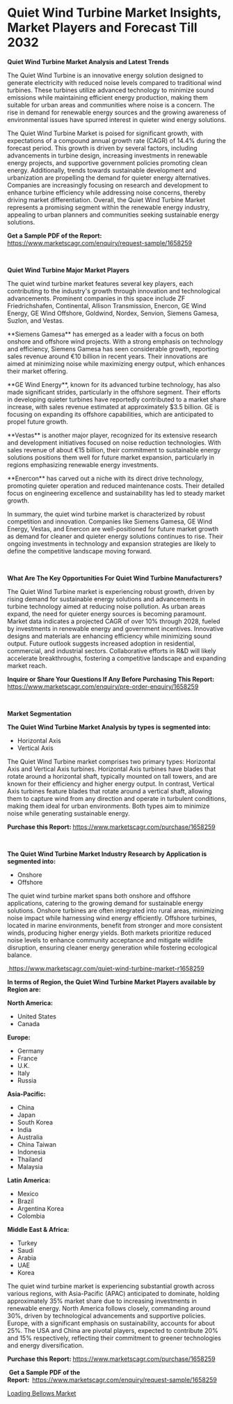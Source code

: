 <p><h1>Quiet Wind Turbine Market Insights, Market Players and Forecast Till 2032</h1></p><p><strong>Quiet Wind Turbine Market Analysis and Latest Trends</strong></p>
<p><p>The Quiet Wind Turbine is an innovative energy solution designed to generate electricity with reduced noise levels compared to traditional wind turbines. These turbines utilize advanced technology to minimize sound emissions while maintaining efficient energy production, making them suitable for urban areas and communities where noise is a concern. The rise in demand for renewable energy sources and the growing awareness of environmental issues have spurred interest in quieter wind energy solutions.</p><p>The Quiet Wind Turbine Market is poised for significant growth, with expectations of a compound annual growth rate (CAGR) of 14.4% during the forecast period. This growth is driven by several factors, including advancements in turbine design, increasing investments in renewable energy projects, and supportive government policies promoting clean energy. Additionally, trends towards sustainable development and urbanization are propelling the demand for quieter energy alternatives. Companies are increasingly focusing on research and development to enhance turbine efficiency while addressing noise concerns, thereby driving market differentiation. Overall, the Quiet Wind Turbine Market represents a promising segment within the renewable energy industry, appealing to urban planners and communities seeking sustainable energy solutions.</p></p>
<p><strong>Get a Sample PDF of the Report:&nbsp;</strong> <a href="https://www.marketscagr.com/enquiry/request-sample/1658259?utm_campaign=2939&utm_medium=2&utm_source=Github&utm_content=ia&utm_term=08042025&utm_id=quiet-wind-turbine">https://www.marketscagr.com/enquiry/request-sample/1658259</a></p>
<p>&nbsp;</p>
<p><strong>Quiet Wind Turbine Major Market Players</strong></p>
<p><p>The quiet wind turbine market features several key players, each contributing to the industry's growth through innovation and technological advancements. Prominent companies in this space include ZF Friedrichshafen, Continental, Allison Transmission, Enercon, GE Wind Energy, GE Wind Offshore, Goldwind, Nordex, Senvion, Siemens Gamesa, Suzlon, and Vestas.</p><p>**Siemens Gamesa** has emerged as a leader with a focus on both onshore and offshore wind projects. With a strong emphasis on technology and efficiency, Siemens Gamesa has seen considerable growth, reporting sales revenue around €10 billion in recent years. Their innovations are aimed at minimizing noise while maximizing energy output, which enhances their market offering.</p><p>**GE Wind Energy**, known for its advanced turbine technology, has also made significant strides, particularly in the offshore segment. Their efforts in developing quieter turbines have reportedly contributed to a market share increase, with sales revenue estimated at approximately $3.5 billion. GE is focusing on expanding its offshore capabilities, which are anticipated to propel future growth.</p><p>**Vestas** is another major player, recognized for its extensive research and development initiatives focused on noise reduction technologies. With sales revenue of about €15 billion, their commitment to sustainable energy solutions positions them well for future market expansion, particularly in regions emphasizing renewable energy investments.</p><p>**Enercon** has carved out a niche with its direct drive technology, promoting quieter operation and reduced maintenance costs. Their detailed focus on engineering excellence and sustainability has led to steady market growth.</p><p>In summary, the quiet wind turbine market is characterized by robust competition and innovation. Companies like Siemens Gamesa, GE Wind Energy, Vestas, and Enercon are well-positioned for future market growth as demand for cleaner and quieter energy solutions continues to rise. Their ongoing investments in technology and expansion strategies are likely to define the competitive landscape moving forward.</p></p>
<p>&nbsp;</p>
<p><strong>What Are The Key Opportunities For Quiet Wind Turbine Manufacturers?</strong></p>
<p><p>The Quiet Wind Turbine market is experiencing robust growth, driven by rising demand for sustainable energy solutions and advancements in turbine technology aimed at reducing noise pollution. As urban areas expand, the need for quieter energy sources is becoming paramount. Market data indicates a projected CAGR of over 10% through 2028, fueled by investments in renewable energy and government incentives. Innovative designs and materials are enhancing efficiency while minimizing sound output. Future outlook suggests increased adoption in residential, commercial, and industrial sectors. Collaborative efforts in R&D will likely accelerate breakthroughs, fostering a competitive landscape and expanding market reach.</p></p>
<p><strong>Inquire or Share Your Questions If Any Before Purchasing This Report:</strong> <a href="https://www.marketscagr.com/enquiry/pre-order-enquiry/1658259?utm_campaign=2939&utm_medium=2&utm_source=Github&utm_content=ia&utm_term=08042025&utm_id=quiet-wind-turbine">https://www.marketscagr.com/enquiry/pre-order-enquiry/1658259</a></p>
<p>&nbsp;</p>
<p><strong>Market Segmentation</strong></p>
<p><strong>The Quiet Wind Turbine Market Analysis by types is segmented into:</strong></p>
<p><ul><li>Horizontal Axis</li><li>Vertical Axis</li></ul></p>
<p><p>The Quiet Wind Turbine market comprises two primary types: Horizontal Axis and Vertical Axis turbines. Horizontal Axis turbines have blades that rotate around a horizontal shaft, typically mounted on tall towers, and are known for their efficiency and higher energy output. In contrast, Vertical Axis turbines feature blades that rotate around a vertical shaft, allowing them to capture wind from any direction and operate in turbulent conditions, making them ideal for urban environments. Both types aim to minimize noise while generating sustainable energy.</p></p>
<p><strong>Purchase this Report:&nbsp;</strong><a href="https://www.marketscagr.com/purchase/1658259?utm_campaign=2939&utm_medium=2&utm_source=Github&utm_content=ia&utm_term=08042025&utm_id=quiet-wind-turbine">https://www.marketscagr.com/purchase/1658259</a></p>
<p>&nbsp;</p>
<p><strong>The Quiet Wind Turbine Market Industry Research by Application is segmented into:</strong></p>
<p><ul><li>Onshore</li><li>Offshore</li></ul></p>
<p><p>The quiet wind turbine market spans both onshore and offshore applications, catering to the growing demand for sustainable energy solutions. Onshore turbines are often integrated into rural areas, minimizing noise impact while harnessing wind energy efficiently. Offshore turbines, located in marine environments, benefit from stronger and more consistent winds, producing higher energy yields. Both markets prioritize reduced noise levels to enhance community acceptance and mitigate wildlife disruption, ensuring cleaner energy generation while fostering ecological balance.</p></p>
<p><a href="https://www.marketscagr.com/quiet-wind-turbine-market-r1658259?utm_campaign=2939&utm_medium=2&utm_source=Github&utm_content=ia&utm_term=08042025&utm_id=quiet-wind-turbine">&nbsp;https://www.marketscagr.com/quiet-wind-turbine-market-r1658259</a></p>
<p><strong>In terms of Region, the Quiet Wind Turbine Market Players available by Region are:</strong></p>
<p>
    <p> <strong> North America: </strong>
        <ul>
            <li>United States</li>
            <li>Canada</li>
        </ul>
        </p> 
    <p> <strong> Europe: </strong>
        <ul>
            <li>Germany</li>
            <li>France</li>
            <li>U.K.</li>
            <li>Italy</li>
            <li>Russia</li>
        </ul>
        </p> 
    <p> <strong> Asia-Pacific: </strong>
        <ul>
            <li>China</li>
            <li>Japan</li>
            <li>South Korea</li>
            <li>India</li>
            <li>Australia</li>
            <li>China Taiwan</li>
            <li>Indonesia</li>
            <li>Thailand</li>
            <li>Malaysia</li>
        </ul>
        </p> 
    <p> <strong> Latin America: </strong>
        <ul>
            <li>Mexico</li>
            <li>Brazil</li>
            <li>Argentina Korea</li>
            <li>Colombia</li>
        </ul>
        </p> 
    <p> <strong> Middle East & Africa: </strong>
        <ul>
            <li>Turkey</li>
            <li>Saudi</li>
            <li>Arabia</li>
            <li>UAE</li>
            <li>Korea</li>
        </ul>
    </p>
    </p>
<p><p>The quiet wind turbine market is experiencing substantial growth across various regions, with Asia-Pacific (APAC) anticipated to dominate, holding approximately 35% market share due to increasing investments in renewable energy. North America follows closely, commanding around 30%, driven by technological advancements and supportive policies. Europe, with a significant emphasis on sustainability, accounts for about 25%. The USA and China are pivotal players, expected to contribute 20% and 15% respectively, reflecting their commitment to greener technologies and energy diversification.</p></p>
<p><strong>Purchase this Report: </strong><a href="https://www.marketscagr.com/purchase/1658259?utm_campaign=2939&utm_medium=2&utm_source=Github&utm_content=ia&utm_term=08042025&utm_id=quiet-wind-turbine">https://www.marketscagr.com/purchase/1658259</a></p>
<p>&nbsp;<strong>Get a Sample PDF of the Report:&nbsp;&nbsp;</strong><a href="https://www.marketscagr.com/enquiry/request-sample/1658259?utm_campaign=2939&utm_medium=2&utm_source=Github&utm_content=ia&utm_term=08042025&utm_id=quiet-wind-turbine">https://www.marketscagr.com/enquiry/request-sample/1658259</a></p>
<p><strong></strong></p>
<p><p><a href="https://github.com/akrachveslov/Market-Research-Report-List-1/blob/main/loading-bellows-market.md?utm_campaign=2939&utm_medium=2&utm_source=Github&utm_content=ia&utm_term=08042025&utm_id=quiet-wind-turbine">Loading Bellows Market</a></p></p>